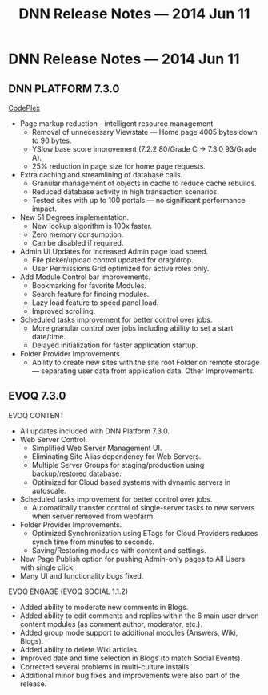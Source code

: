 ﻿---
uid: relnotes-2014-jun-11
locale: en
title: DNN Release Notes — 2014 Jun 11
dnneditions:
dnnversion: 09.02.00
---

# DNN Release Notes — 2014 Jun 11

## DNN PLATFORM 7.3.0

[CodePlex](https://dotnetnuke.codeplex.com/releases/view/121844)

*   Page markup reduction - intelligent resource management
    *   Removal of unnecessary Viewstate — Home page 4005 bytes down to 90 bytes.
    *   YSlow base score improvement (7.2.2 80/Grade C -> 7.3.0 93/Grade A).
    *   25% reduction in page size for home page requests.
*   Extra caching and streamlining of database calls.
    *   Granular management of objects in cache to reduce cache rebuilds.
    *   Reduced database activity in high transaction scenarios.
    *   Tested sites with up to 100 portals — no significant performance impact.
*   New 51 Degrees implementation.
    *   New lookup algorithm is 100x faster.
    *   Zero memory consumption.
    *   Can be disabled if required.
*   Admin UI Updates for increased Admin page load speed.
    *   File picker/upload control updated for drag/drop.
    *   User Permissions Grid optimized for active roles only.
*   Add Module Control bar improvements.
    *   Bookmarking for favorite Modules.
    *   Search feature for finding modules.
    *   Lazy load feature to speed panel load.
    *   Improved scrolling.
*   Scheduled tasks improvement for better control over jobs.
    *   More granular control over jobs including ability to set a start date/time.
    *   Delayed initialization for faster application startup.
*   Folder Provider Improvements.
    *   Ability to create new sites with the site root Folder on remote storage — separating user data from application data. Other Improvements.

## EVOQ 7.3.0

EVOQ CONTENT

*   All updates included with DNN Platform 7.3.0.
*   Web Server Control.
    *   Simplified Web Server Management UI.
    *   Eliminating Site Alias dependency for Web Servers.
    *   Multiple Server Groups for staging/production using backup/restored database.
    *   Optimized for Cloud based systems with dynamic servers in autoscale.
*   Scheduled tasks improvement for better control over jobs.
    *   Automatically transfer control of single-server tasks to new servers when server removed from webfarm.
*   Folder Provider Improvements.
    *   Optimized Synchronization using ETags for Cloud Providers reduces synch time from minutes to seconds.
    *   Saving/Restoring modules with content and settings.
*   New Page Publish option for pushing Admin-only pages to All Users with single click.
*   Many UI and functionality bugs fixed.

EVOQ ENGAGE (EVOQ SOCIAL 1.1.2)

*   Added ability to moderate new comments in Blogs.
*   Added ability to edit comments and replies within the 6 main user driven content modules (as comment author, moderator, etc.).
*   Added group mode support to additional modules (Answers, Wiki, Blogs).
*   Added ability to delete Wiki articles.
*   Improved date and time selection in Blogs (to match Social Events).
*   Corrected several problems in multi-culture installs.
*   Additional minor bug fixes and improvements were also part of the release.
